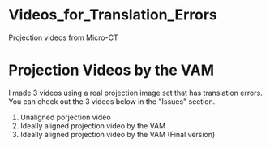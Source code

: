 # Videos_for_Translation_Errors
Projection videos from Micro-CT

# Projection Videos by the VAM
I made 3 videos using a real projection image set that has translation errors.
You can check out the 3 videos below in the "Issues" section.

1. Unaligned porjection video
2. Ideally aligned projection video by the VAM
3. Ideally aligned projection video by the VAM (Final version)
